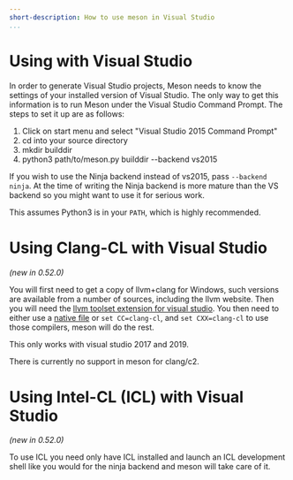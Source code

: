 ```yaml
---
short-description: How to use meson in Visual Studio
...
```


# Using with Visual Studio

In order to generate Visual Studio projects, Meson needs to know the settings
of your installed version of Visual Studio. The only way to get this
information is to run Meson under the Visual Studio Command Prompt. The steps
to set it up are as follows:

1. Click on start menu and select "Visual Studio 2015 Command Prompt"
1. cd into your source directory
1. mkdir builddir
1. python3 path/to/meson.py builddir --backend vs2015

If you wish to use the Ninja backend instead of vs2015, pass `--backend
ninja`. At the time of writing the Ninja backend is more mature than the VS
backend so you might want to use it for serious work.

This assumes Python3 is in your `PATH`, which is highly recommended.

# Using Clang-CL with Visual Studio

*(new in 0.52.0)*

You will first need to get a copy of llvm+clang for Windows, such versions
are available from a number of sources, including the llvm website. Then you
will need the [llvm toolset extension for visual
studio](https://marketplace.visualstudio.com/items?itemName=LLVMExtensions.llvm-toolchain).
You then need to either use a [native file](Native-environments.md#binaries)
or `set CC=clang-cl`, and `set CXX=clang-cl` to use those compilers, meson
will do the rest.

This only works with visual studio 2017 and 2019.

There is currently no support in meson for clang/c2.

# Using Intel-CL (ICL) with Visual Studio

*(new in 0.52.0)*

To use ICL you need only have ICL installed and launch an ICL development
shell like you would for the ninja backend and meson will take care of it.
